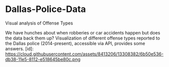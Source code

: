 # Dallas-Police-Data
Visual analysis of Offense Types

We have hunches about when robberies or car accidents happen but does the data back them up? 
Visualization of different offense types reported to the Dallas police (2014-present), accessible via API, provides some answers.
[id]: https://cloud.githubusercontent.com/assets/8413206/13308382/6b50e536-db38-11e5-8112-e518645be80c.png
